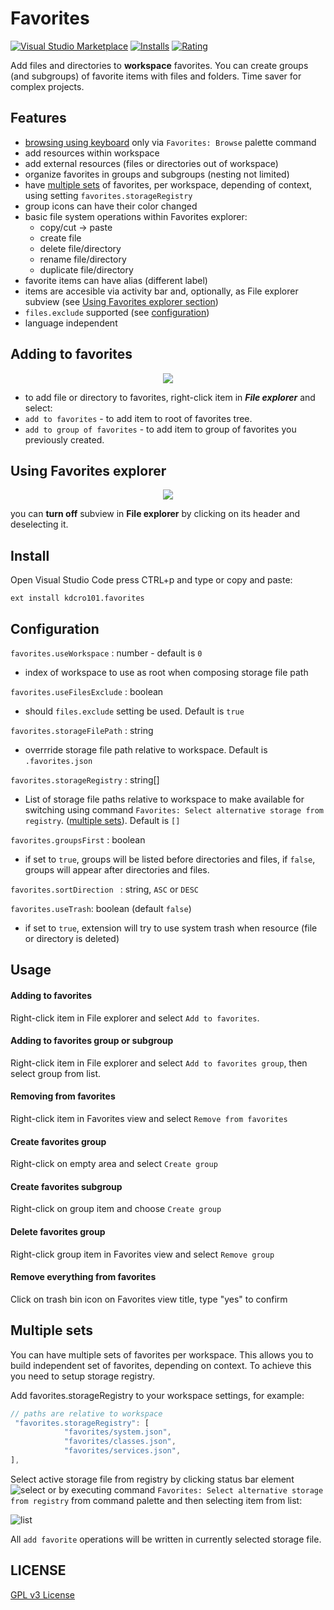 # Favorites

[![Visual Studio Marketplace](https://vsmarketplacebadge.apphb.com/version/kdcro101.favorites.svg)](https://marketplace.visualstudio.com/items?itemName=kdcro101.favorites)
[![Installs](https://vsmarketplacebadge.apphb.com/installs-short/kdcro101.favorites.svg)](https://marketplace.visualstudio.com/items?itemName=kdcro101.favorites)
[![Rating](https://vsmarketplacebadge.apphb.com/rating-short/kdcro101.favorites.svg)](https://marketplace.visualstudio.com/items?itemName=kdcro101.favorites#review-details)


Add files and directories to **workspace** favorites. You can create groups (and subgroups) of favorite items with files and folders.
Time saver for complex projects.


## Features

- [browsing using keyboard](#keyboard-browsing) only via `Favorites: Browse` palette command
- add resources within workspace
- add external resources (files or directories out of workspace)
- organize favorites in groups and subgroups (nesting not limited)
- have  [multiple sets](#multiple-sets) of favorites, per workspace, depending of context, using setting `favorites.storageRegistry`
- group icons can have their color changed
- basic file system operations within Favorites explorer:
    - copy/cut -> paste
    - create file
    - delete file/directory
    - rename file/directory
    - duplicate file/directory
- favorite items can have alias (different label)
- items are accesible via activity bar and, optionally, as File explorer subview (see [Using Favorites explorer section](#using))
- `files.exclude` supported (see [configuration](#configuration)) 
- language independent


## Adding to favorites
<p align="center">
   <img  src="https://raw.githubusercontent.com/kdcro101/vscode-favorite-items/master/preview/adding.jpg?121233" />
</p>

- to add file or directory to favorites, right-click item in ***File explorer*** and select:
- `add to favorites` - to add item to root of favorites tree.
- `add to group of favorites` - to add item to group of favorites you previously created.

 
<a id="using"></a><a name="user-content-using"></a>
## Using Favorites explorer

<p align="center">
   <img  src="https://raw.githubusercontent.com/kdcro101/vscode-favorite-items/master/preview/using.jpg?232321" />
</p>

you can **turn off** subview in **File explorer** by clicking on its header and deselecting it.
 

## Install

Open Visual Studio Code press CTRL+p and type or copy and paste:

`ext install kdcro101.favorites`

 <a id="configuration"></a><a name="user-content-configuration"></a>
## Configuration

`favorites.useWorkspace` : number - default is `0`
- index of workspace to use as root when composing storage file path

`favorites.useFilesExclude` : boolean
- should `files.exclude` setting be used. Default is `true`

`favorites.storageFilePath` : string
- overrride storage file path relative to workspace. Default is `.favorites.json`

`favorites.storageRegistry` : string[]
- List of storage file paths relative to workspace to make available for switching using command `Favorites: Select alternative storage from registry`. ([multiple sets](#multiple-sets)). Default is `[]`

`favorites.groupsFirst` : boolean
- if set to `true`, groups will be listed before directories and files, if `false`, groups will appear after directories and files.

`favorites.sortDirection ` : string, `ASC` or `DESC`

`favorites.useTrash`: boolean (default `false`)
- if set to `true`, extension will try to use system trash when resource (file or directory is deleted)


## Usage

#### Adding to favorites
Right-click item in File explorer and select `Add to favorites`.
#### Adding to favorites group or subgroup
Right-click item in File explorer and select `Add to favorites group`, then select group from list.
#### Removing from favorites
Right-click item in Favorites view and select `Remove from favorites`
#### Create favorites group
Right-click on empty area and select `Create group`
#### Create favorites subgroup
Right-click on group item and choose `Create group`
#### Delete favorites group
Right-click group item in Favorites view and select `Remove group`
#### Remove everything from favorites
Click on trash bin icon on Favorites view title, type "yes" to confirm

## Multiple sets

You can have multiple sets of favorites per workspace. This allows you to build independent set of favorites, depending on context.
To achieve this you need to setup storage registry.

Add favorites.storageRegistry to your workspace settings, for example:
```ts
// paths are relative to workspace
 "favorites.storageRegistry": [
            "favorites/system.json",
            "favorites/classes.json",
            "favorites/services.json",
],
```

Select active storage file from registry  by clicking status bar element ![select](https://raw.githubusercontent.com/kdcro101/vscode-favorite-items/master/preview/statusRegistry.jpg) or by executing command `Favorites: Select alternative storage from registry` from command palette and then selecting item from list:

![list](https://raw.githubusercontent.com/kdcro101/vscode-favorite-items/master/preview/selectRegistry.jpg) 

All `add favorite` operations will be written in currently selected storage file.


## LICENSE

[GPL v3 License](https://raw.githubusercontent.com/kdcro101/vscode-favorite-items/master/LICENSE)
